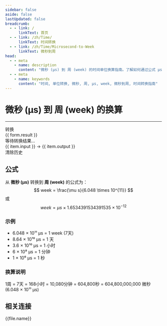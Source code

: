 ```yaml
---
sidebar: false
aside: false
lastUpdated: false
breadcrumb:
  - - link: /
      linkText: 首页
  - - link: /zh/Time/
      linkText: 时间转换
  - - link: /zh/Time/Microsecond-to-Week
      linkText: 微秒到周
head:
  - - meta
    - name: description
      content: "微秒 (μs) 到 周 (week) 的时间单位换算指南。了解如何通过公式 μs ÷ 604,800,000,000 转换为周。"
  - - meta
    - name: keywords
      content: "时间, 单位转换, 微秒, 周, μs, week, 微秒到周, 时间转换指南"
---
```

# 微秒 (μs) 到 周 (week) 的换算

---
<script setup>
import { onMounted, reactive, inject, ref } from 'vue'
import { NButton, NForm, NFormItem, NInput, NInputNumber, NSelect, NCard, useMessage, NList, NListItem } from 'naive-ui'
import { defineClientComponent } from 'vitepress'
import { Time } from '../../files';

const convert = inject('convert')

const form = reactive({
  number: null,
  result: '',
  history: []
})

const message = useMessage()

const convertHandler = () => {
  const input = parseFloat(form.number)
  
  if (isNaN(input)) {
    message.error('请输入有效的数字')
    form.result = ''
    return
  }
  
  if (input < 0) {
    message.error('请输入非负数')
    form.result = ''
    return
  }

  const convertedValue = input / 604800000000
  const formattedValue = convertedValue > 1e-6 ? convertedValue.toFixed(15) : convertedValue.toExponential(15)
  form.result = `${input}μs = ${formattedValue}week`
  
  // 添加到历史记录
  form.history.unshift({
    id: Date.now(),
    input: `${input}μs`,
    output: `${formattedValue}week`
  })
}

const clearHistory = () => {
  form.history = []
  message.success('历史记录已清除')
}
</script>

<n-form size="large" :model="form">
  <n-form-item label="微秒 (μs)">
    <n-input-number v-model:value="form.number" placeholder="输入微秒" style="width: 100%" :show-button="true" />
  </n-form-item>
  <n-form-item>
    <n-button type="primary" @click="convertHandler" block>转换</n-button>
  </n-form-item>
</n-form>

<n-card title="换算结果" :bordered="false" :hoverable="true">
  <div v-if="form.result" class="result-display">{{ form.result }}</div>
  <div v-else class="no-result">等待转换结果...</div>
</n-card>

<n-card title="转换历史" :bordered="false" :hoverable="true" v-if="form.history.length > 0">
  <n-list>
    <n-list-item v-for="item in form.history" :key="item.id">
      <div class="history-item">
        <span class="history-input">{{ item.input }}</span>
        <span class="history-arrow">→</span>
        <span class="history-output">{{ item.output }}</span>
      </div>
    </n-list-item>
  </n-list>
  <n-button @click="clearHistory" block style="margin-top: 10px;">清除历史</n-button>
</n-card>

## 公式

从 **微秒 (μs)** 转换到 **周 (week)** 的公式为：
$$ week = \frac{\mu s}{6.048 \times 10^{11}} $$
或
$$ week = \mu s \times 1.6534391534391535 \times 10^{-12} $$

### 示例
- 6.048 × 10¹¹ μs = 1 week (7天)
- 8.64 × 10¹⁰ μs = 1 天
- 3.6 × 10¹⁰ μs = 1 小时
- 6 × 10⁸ μs = 1 分钟
- 1 × 10⁶ μs = 1 秒

### 换算说明
1周 = 7天 = 168小时 = 10,080分钟 = 604,800秒 = 604,800,000,000 微秒 (6.048 × 10¹¹ μs)
## 相关连接
<n-grid x-gap="12" :cols="4">
  <n-gi v-for="(file, index) in Time" :key="index">
    <n-button
      text
      tag="a"
      :href="file.path"
      type="primary"
    >
      {{file.name}}
    </n-button>
  </n-gi>
</n-grid>